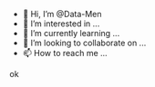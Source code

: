 - 👋 Hi, I’m @Data-Men
- 👀 I’m interested in ...
- 🌱 I’m currently learning ...
- 💞️ I’m looking to collaborate on ...
- 📫 How to reach me ...

<!---
Data-Men/Data-Men is a ✨ special ✨ repository because its `README.md` (this file) appears on your GitHub profile.
You can click the Preview link to take a look at your changes.
--->
ok
